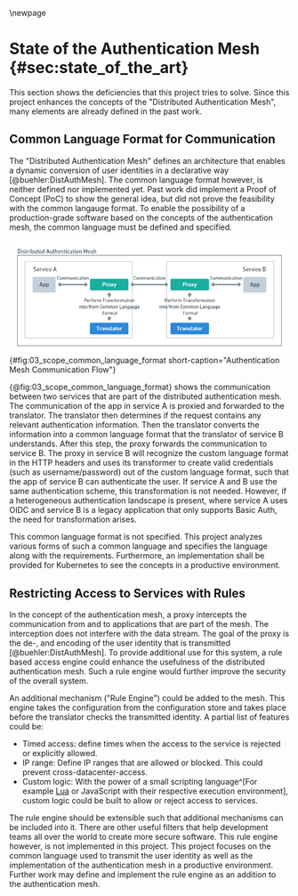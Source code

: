 \newpage

# State of the Authentication Mesh {#sec:state_of_the_art}

This section shows the deficiencies that this project tries to solve. Since this project enhances the concepts of the "Distributed Authentication Mesh", many elements are already defined in the past work.

## Common Language Format for Communication

The "Distributed Authentication Mesh" defines an architecture that enables a dynamic conversion of user identities in a declarative way [@buehler:DistAuthMesh]. The common language format however, is neither defined nor implemented yet. Past work did implement a Proof of Concept (PoC) to show the general idea, but did not prove the feasibility with the common langauge format. To enable the possibility of a production-grade software based on the concepts of the authentication mesh, the common language must be defined and specified.

![General communication flow of two services in the distributed authentication mesh](images/03_scope_common_language_format.png){#fig:03_scope_common_language_format short-caption="Authentication Mesh Communication Flow"}

{@fig:03_scope_common_language_format} shows the communication between two services that are part of the distributed authentication mesh. The communication of the app in service A is proxied and forwarded to the translator. The translator then determines if the request contains any relevant authentication information. Then the translator converts the information into a common language format that the translator of service B understands. After this step, the proxy forwards the communication to service B. The proxy in service B will recognize the custom language format in the HTTP headers and uses its transformer to create valid credentials (such as username/password) out of the custom language format, such that the app of service B can authenticate the user. If service A and B use the same authentication scheme, this transformation is not needed. However, if a heterogeneous authentication landscape is present, where service A uses OIDC and service B is a legacy application that only supports Basic Auth, the need for transformation arises.

This common language format is not specified. This project analyzes various forms of such a common language and specifies the language along with the requirements. Furthermore, an implementation shall be provided for Kubernetes to see the concepts in a productive environment.

## Restricting Access to Services with Rules

In the concept of the authentication mesh, a proxy intercepts the communication from and to applications that are part of the mesh. The interception does not interfere with the data stream. The goal of the proxy is the de-, and encoding of the user identity that is transmitted [@buehler:DistAuthMesh]. To provide additional use for this system, a rule based access engine could enhance the usefulness of the distributed authentication mesh. Such a rule engine would further improve the security of the overall system.

An additional mechanism ("Rule Engine") could be added to the mesh. This engine takes the configuration from the configuration store and takes place before the translator checks the transmitted identity. A partial list of features could be:

- Timed access: define times when the access to the service is rejected or explicitly allowed.
- IP range: Define IP ranges that are allowed or blocked. This could prevent cross-datacenter-access.
- Custom logic: With the power of a small scripting language^[For example [Lua](https://lua.org) or JavaScript with their respective execution environment], custom logic could be built to allow or reject access to services.

The rule engine should be extensible such that additional mechanisms can be included into it. There are other useful filters that help development teams all over the world to create more secure software. This rule engine however, is not implemented in this project. This project focuses on the common language used to transmit the user identity as well as the implementation of the authentication mesh in a productive environment. Further work may define and implement the rule engine as an addition to the authentication mesh.
